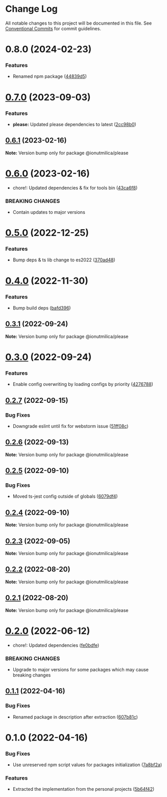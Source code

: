 # Change Log

All notable changes to this project will be documented in this file.
See [Conventional Commits](https://conventionalcommits.org) for commit guidelines.

# 0.8.0 (2024-02-23)


### Features

* Renamed npm package ([44839d5](https://github.com/ionutmilica/build-tools/commit/44839d5a48f9bb1b598caf5f2d12621bf77565cb))





# [0.7.0](https://github.com/ionutmilica/build-tools/compare/@ionutmilica/please@0.6.1...@ionutmilica/please@0.7.0) (2023-09-03)


### Features

* **please:** Updated please dependencies to latest ([2cc98b0](https://github.com/ionutmilica/build-tools/commit/2cc98b042ec4dd8cdb7f741a75987ba7313868be))





## [0.6.1](https://github.com/ionutmilica/build-tools/compare/@ionutmilica/please@0.6.0...@ionutmilica/please@0.6.1) (2023-02-16)

**Note:** Version bump only for package @ionutmilica/please





# [0.6.0](https://github.com/ionutmilica/build-tools/compare/@ionutmilica/please@0.5.0...@ionutmilica/please@0.6.0) (2023-02-16)


* chore!: Updated dependencies & fix for tools bin ([43ca6f8](https://github.com/ionutmilica/build-tools/commit/43ca6f855cf406c84285a80001fb04c77eab5707))


### BREAKING CHANGES

* Contain updates to major versions





# [0.5.0](https://github.com/ionutmilica/build-tools/compare/@ionutmilica/please@0.4.0...@ionutmilica/please@0.5.0) (2022-12-25)


### Features

* Bump deps & ts lib change to es2022 ([370ad48](https://github.com/ionutmilica/build-tools/commit/370ad4893d2e13f9b2010b41d8b86ebd9d5c6f22))





# [0.4.0](https://github.com/ionutmilica/build-tools/compare/@ionutmilica/please@0.3.1...@ionutmilica/please@0.4.0) (2022-11-30)


### Features

* Bump build deps ([bafd396](https://github.com/ionutmilica/build-tools/commit/bafd396e8cb966926548b870cbd1f929e6d06c50))





## [0.3.1](https://github.com/ionutmilica/build-tools/compare/@ionutmilica/please@0.3.0...@ionutmilica/please@0.3.1) (2022-09-24)

**Note:** Version bump only for package @ionutmilica/please





# [0.3.0](https://github.com/ionutmilica/build-tools/compare/@ionutmilica/please@0.2.7...@ionutmilica/please@0.3.0) (2022-09-24)


### Features

* Enable config overwriting by loading configs by priority ([4276788](https://github.com/ionutmilica/build-tools/commit/42767889afa662116f9af9f72d422d5113e59bef))





## [0.2.7](https://github.com/ionutmilica/build-tools/compare/@ionutmilica/please@0.2.6...@ionutmilica/please@0.2.7) (2022-09-15)


### Bug Fixes

* Downgrade eslint until fix for webstorm issue ([51ff08c](https://github.com/ionutmilica/build-tools/commit/51ff08c59ee230614f3ebcb529ad2134871d8be4))





## [0.2.6](https://github.com/ionutmilica/build-tools/compare/@ionutmilica/please@0.2.5...@ionutmilica/please@0.2.6) (2022-09-13)

**Note:** Version bump only for package @ionutmilica/please





## [0.2.5](https://github.com/ionutmilica/build-tools/compare/@ionutmilica/please@0.2.4...@ionutmilica/please@0.2.5) (2022-09-10)


### Bug Fixes

* Moved ts-jest config outside of globals ([6079df4](https://github.com/ionutmilica/build-tools/commit/6079df43b7ed703481cd655c06ee664f3352434a))





## [0.2.4](https://github.com/ionutmilica/build-tools/compare/@ionutmilica/please@0.2.3...@ionutmilica/please@0.2.4) (2022-09-10)

**Note:** Version bump only for package @ionutmilica/please





## [0.2.3](https://github.com/ionutmilica/build-tools/compare/@ionutmilica/please@0.2.2...@ionutmilica/please@0.2.3) (2022-09-05)

**Note:** Version bump only for package @ionutmilica/please





## [0.2.2](https://github.com/ionutmilica/build-tools/compare/@ionutmilica/please@0.2.1...@ionutmilica/please@0.2.2) (2022-08-20)

**Note:** Version bump only for package @ionutmilica/please





## [0.2.1](https://github.com/ionutmilica/build-tools/compare/@ionutmilica/please@0.2.0...@ionutmilica/please@0.2.1) (2022-08-20)

**Note:** Version bump only for package @ionutmilica/please





# [0.2.0](https://github.com/ionutmilica/build-tools/compare/@ionutmilica/please@0.1.1...@ionutmilica/please@0.2.0) (2022-06-12)


* chore!: Updated dependencies ([fe0bdfe](https://github.com/ionutmilica/build-tools/commit/fe0bdfecdc7dfcbf1e7e32ac40952ca602b94b82))


### BREAKING CHANGES

* Upgrade to major versions for some packages which may cause breaking changes





## [0.1.1](https://github.com/ionutmilica/build-tools/compare/@ionutmilica/please@0.1.0...@ionutmilica/please@0.1.1) (2022-04-16)


### Bug Fixes

* Renamed package in description after extraction ([607b81c](https://github.com/ionutmilica/build-tools/commit/607b81cb64db40fd7fb11e941f0c1b2ec509c5cd))





# 0.1.0 (2022-04-16)


### Bug Fixes

* Use unreserved npm script values for packages initialization ([7a8bf2a](https://github.com/ionutmilica/build-tools/commit/7a8bf2a6a1fa24d1749cf9254503035e116d12d8))


### Features

* Extracted the implementation from the personal projects ([5b64f42](https://github.com/ionutmilica/build-tools/commit/5b64f42e25e5a46ed2243450cfc24997c1e5fa28))
